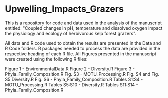# Upwelling_Impacts_Grazers
This is a repository for code and data used in the analysis of the manuscript entitled: "Coupled changes in pH, temperature and dissolved oxygen impact the physiology and ecology of herbivorous kelp forest grazers".

All data and R code used to obtain the results are presented in the Data and R Code folders. R packages needed to process the data are provided in the respective heading of each R file. All Figures presented in the manuscript were created using the following R files:

Figure 1 - EnvironmentalData.R
Figure 2 - Diversity.R
Figure 3 - Phyla_Family_Composition.R
Fig. S3 - MOTU_Processing.R
Fig. S4 and Fig. S5 Diversity.R
Fig. S6 - Phyla_Family_Composition.R
Tables S1:S4 - MOTU_Processing.R
Tables S5:S10 - Diversity.R
Tables S11:S14 - Phyla_Family_Composition.R
